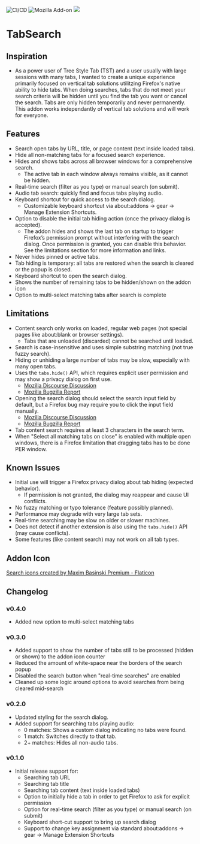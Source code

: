 ![CI/CD](https://github.com/irvinm/TabSearch/workflows/CI/CD/badge.svg) ![Mozilla Add-on](https://img.shields.io/amo/users/Tab-Search?style=flat-square) ![](https://img.shields.io/amo/v/Tab-Search.svg?style=flat-square)


# TabSearch

## Inspiration
- As a power user of Tree Style Tab (TST) and a user usually with large sessions with many tabs, I wanted to create a unique experience primarily focused on vertical tab solutions utilitzing Firefox's native ability to hide tabs.  When doing searches, tabs that do not meet your search criteria will be hidden until you find the tab you want or cancel the search.  Tabs are only hidden temporarily and never permanently.  This addon works independantly of vertical tab solutions and will work for everyone.
  
## Features

- Search open tabs by URL, title, or page content (text inside loaded tabs).
- Hide all non-matching tabs for a focused search experience.
- Hides and shows tabs across all browser windows for a comprehensive search.
    - The active tab in each window always remains visible, as it cannot be hidden.
- Real-time search (filter as you type) or manual search (on submit).
- Audio tab search: quickly find and focus tabs playing audio.
- Keyboard shortcut for quick access to the search dialog.
    - Customizable keyboard shortcut via about:addons → gear → Manage Extension Shortcuts.
- Option to disable the initial tab hiding action (once the privacy dialog is accepted).
    - The addon hides and shows the last tab on startup to trigger Firefox’s permission prompt without interfering with the search dialog. Once permission is granted, you can disable this behavior. See the limitations section for more information and links.
- Never hides pinned or active tabs.
- Tab hiding is temporary: all tabs are restored when the search is cleared or the popup is closed.
- Keyboard shortcut to open the search dialog.
- Shows the number of remaining tabs to be hidden/shown on the addon icon
- Option to multi-select matching tabs after search is complete


## Limitations

- Content search only works on loaded, regular web pages (not special pages like about:blank or browser settings).
    - Tabs that are unloaded (discarded) cannot be searched until loaded.
- Search is case-insensitive and uses simple substring matching (not true fuzzy search).
- Hiding or unhiding a large number of tabs may be slow, especially with many open tabs.
- Uses the `tabs.hide()` API, which requires explicit user permission and may show a privacy dialog on first use.
    - [Mozilla Discourse Discussion](https://discourse.mozilla.org/t/initial-tabs-hide-warning-dialog/142979/4)
    - [Mozilla Bugzilla Report](https://bugzilla.mozilla.org/show_bug.cgi?id=1964491)
- Opening the search dialog should select the search input field by default, but a Firefox bug may require you to click the input field manually.
    - [Mozilla Discourse Discussion](https://discourse.mozilla.org/t/use-of-autofocus-in-popup-html-not-consistent/143017/2)
    - [Mozilla Bugzilla Report](https://bugzilla.mozilla.org/show_bug.cgi?id=1877410)
- Tab content search requires at least 3 characters in the search term.
- When "Select all matching tabs on close" is enabled with multiple open windows, there is a Firefox limitation that dragging tabs has to be done PER window.


## Known Issues

- Initial use will trigger a Firefox privacy dialog about tab hiding (expected behavior).
    - If permission is not granted, the dialog may reappear and cause UI conflicts.
- No fuzzy matching or typo tolerance (feature possibly planned).
- Performance may degrade with very large tab sets.
- Real-time searching may be slow on older or slower machines.
- Does not detect if another extension is also using the `tabs.hide()` API (may cause conflicts).
- Some features (like content search) may not work on all tab types.


## Addon Icon

[Search icons created by Maxim Basinski Premium - Flaticon](https://www.flaticon.com/free-icons/search)


## Changelog

### v0.4.0
- Added new option to multi-select matching tabs

### v0.3.0
- Added support to show the number of tabs still to be processed (hidden or shown) to the addon icon counter
- Reduced the amount of white-space near the borders of the search popup
- Disabled the search button when "real-time searches" are enabled
- Cleaned up some logic around options to avoid searches from being cleared mid-search

### v0.2.0
- Updated styling for the search dialog.
- Added support for searching tabs playing audio:
    - 0 matches: Shows a custom dialog indicating no tabs were found.
    - 1 match: Switches directly to that tab.
    - 2+ matches: Hides all non-audio tabs.

### v0.1.0
- Initial release support for:
    - Searching tab URL
    - Searching tab title
    - Searching tab content (text inside loaded tabs)
    - Option to initially hide a tab in order to get Firefox to ask for explicit permission
    - Option for real-time search (filter as you type) or manual search (on submit)
    - Keyboard short-cut support to bring up search dialog
    - Support to change key assignment via standard about:addons → gear → Manage Extension Shortcuts
